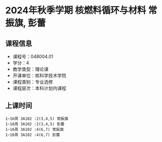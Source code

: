 # 2024年秋季学期 核燃料循环与材料 常振旗, 彭蕾






## 课程信息

- 课程号：048004.01
- 学分：4
- 教学类型：理论课
- 开课单位：核科学技术学院
- 课程类别：专业选修
- 课程层次：本科计划内课程

## 上课时间

```
1~16周 3A102 :2(3,4,5) 常振旗
1~16周 3A102 :2(3,4,5) 彭蕾
1~16周 3A102 :4(6,7) 常振旗
1~16周 3A102 :4(6,7) 彭蕾
```

